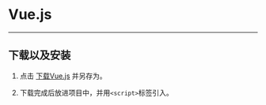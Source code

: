 # Vue.js  

---

## 下载以及安装  

1. 点击 [下载Vue.js](https://vuejs.org/js/vue.min.js) 并另存为。  

2. 下载完成后放进项目中，并用```<script>```标签引入。  